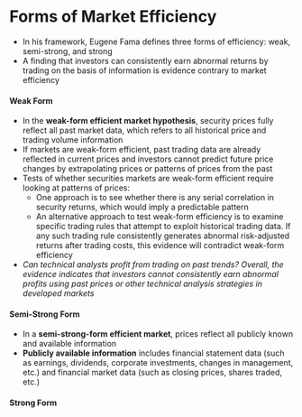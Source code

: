 # Forms of Market Efficiency
- In his framework, Eugene Fama defines three forms of efficiency: weak, semi-strong, and strong
- A finding that investors can consistently earn abnormal returns by trading on the basis of information is evidence contrary to market efficiency

#### Weak Form
- In the **weak-form efficient market hypothesis**, security prices fully reflect all past market data, which refers to all historical price and trading volume information
- If markets are weak-form efficient, past trading data are already reflected in current prices and investors cannot predict future price changes by extrapolating prices or patterns of prices from the past
- Tests of whether securities markets are weak-form efficient require looking at patterns of prices:
  - One approach is to see whether there is any serial correlation in security returns, which would imply a predictable pattern
  - An alternative approach to test weak-form efficiency is to examine specific trading rules that attempt to exploit historical trading data. If any such trading rule consistently generates abnormal risk-adjusted returns after trading costs, this evidence will contradict weak-form efficiency
- *Can technical analysts profit from trading on past trends? Overall, the evidence indicates that investors cannot consistently earn abnormal profits using past prices or other technical analysis strategies in developed markets*

#### Semi-Strong Form
- In a **semi-strong-form efficient market**, prices reflect all publicly known and available information
- **Publicly available information** includes financial statement data (such as earnings, dividends, corporate investments, changes in management, etc.) and financial market data (such as closing prices, shares traded, etc.)

#### Strong Form
